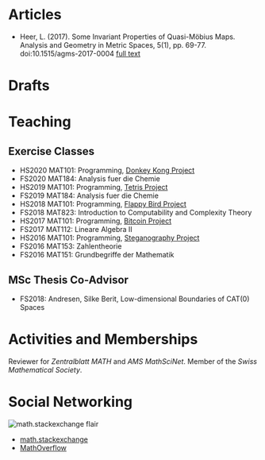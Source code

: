 # Articles
- Heer, L. (2017). Some Invariant Properties of Quasi-Möbius Maps. Analysis and Geometry in Metric Spaces, 5(1), pp. 69-77. doi:10.1515/agms-2017-0004 [full text](https://www.degruyter.com/view/j/agms.2017.5.issue-1/agms-2017-0004/agms-2017-0004.xml)

# Drafts

# Teaching
## Exercise Classes
- HS2020 MAT101: Programming, [Donkey Kong Project](teaching/hs20/mat101/dk)
- FS2020 MAT184: Analysis fuer die Chemie
- HS2019 MAT101: Programming, [Tetris Project](teaching/hs19/mat101/tetris)
- FS2019 MAT184: Analysis fuer die Chemie
- HS2018 MAT101: Programming, [Flappy Bird Project](teaching/hs18/mat101/flappy)
- FS2018 MAT823: Introduction to Computability and Complexity Theory
- HS2017 MAT101: Programming, [Bitcoin Project](teaching/hs17/mat101/bitcoin)
- FS2017 MAT112: Lineare Algebra II
- HS2016 MAT101: Programming, [Steganography Project](teaching/hs16/mat101/stegano)
- FS2016 MAT153: Zahlentheorie
- FS2016 MAT151: Grundbegriffe der Mathematik

## MSc Thesis Co-Advisor

- FS2018: Andresen, Silke Berit, Low-dimensional Boundaries of CAT(0) Spaces

# Activities and Memberships
Reviewer for *Zentralblatt MATH* and *AMS MathSciNet*. Member of the *Swiss Mathematical Society*.


# Social Networking
![math.stackexchange flair](https://stackexchange.com/users/flair/3229416.png)
- [math.stackexchange](https://math.stackexchange.com/users/92018/loreno-heer)
- [MathOverflow](https://mathoverflow.net/users/54495/loreno-heer)

